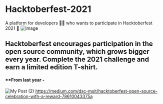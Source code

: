 # Hacktoberfest-2021
A platform for developers 👩‍💻  who wants to participate in Hacktoberfest 2021 👕
![image](https://user-images.githubusercontent.com/56837137/135565301-0cc6eac1-a113-4f29-80c7-fab85cbefeff.png)

## Hacktoberfest encourages participation in the open source community, which grows bigger every year. Complete the 2021 challenge and earn a limited edition T-shirt.
#### **From last year -
![My Post (2)](https://user-images.githubusercontent.com/56837137/135565275-8b119327-3158-455b-96c4-8044f34ff4f3.jpg)
https://medium.com/dsc-msit/hacktoberfest-open-source-celebration-with-a-reward-78610043375a
